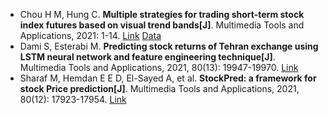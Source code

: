* Chou H M, Hung C. <b>Multiple strategies for trading short-term stock index futures based on visual trend bands[J]</b>. Multimedia Tools and Applications, 2021: 1-14. [Link](https://link.springer.com/article/10.1007/s11042-020-10496-2) [Data](https://drive.google.com/file/d/19Wbfkvg--b314AHxLO6wq9l6HxW0QCZdW/view?usp==sha)
* Dami S, Esterabi M. <b>Predicting stock returns of Tehran exchange using LSTM neural network and feature engineering technique[J]</b>. Multimedia Tools and Applications, 2021, 80(13): 19947-19970. [Link](https://link.springer.com/article/10.1007/s11042-021-10778-3)
* Sharaf M, Hemdan E E D, El-Sayed A, et al. <b>StockPred: a framework for stock Price prediction[J]</b>. Multimedia Tools and Applications, 2021, 80(12): 17923-17954. [Link](https://link.springer.com/article/10.1007/s11042-021-10579-8)